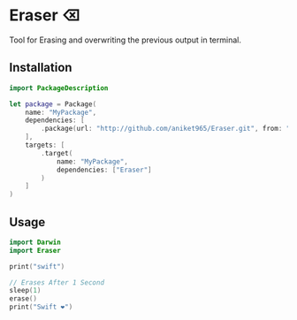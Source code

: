 # Eraser ⌫

Tool for Erasing and overwriting the previous output in terminal.
## Installation
```swift
import PackageDescription

let package = Package(
    name: "MyPackage",
    dependencies: [
        .package(url: "http://github.com/aniket965/Eraser.git", from: "1.0.1")
    ],
    targets: [
        .target(
            name: "MyPackage",
            dependencies: ["Eraser"]
        )
    ]
)
```
## Usage
```swift
import Darwin
import Eraser

print("swift")

// Erases After 1 Second
sleep(1)
erase()
print("Swift ❤️")
```
